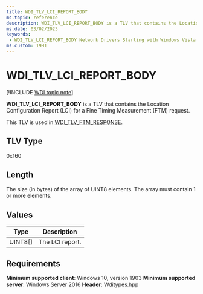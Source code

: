 ```yaml
---
title: WDI_TLV_LCI_REPORT_BODY
ms.topic: reference
description: WDI_TLV_LCI_REPORT_BODY is a TLV that contains the Location Configuration Report (LCI) for a Fine Timing Measuremement (FTM) request.
ms.date: 03/02/2023
keywords:
 - WDI_TLV_LCI_REPORT_BODY Network Drivers Starting with Windows Vista
ms.custom: 19H1
---
```


# WDI_TLV_LCI_REPORT_BODY

[!INCLUDE [WDI topic note](../includes/wdi-version-warning.md)]

**WDI_TLV_LCI_REPORT_BODY** is a TLV that contains the Location Configuration Report (LCI) for a Fine Timing Measurement (FTM) request.

This TLV is used in [WDI_TLV_FTM_RESPONSE](wdi-tlv-ftm-response.md).

## TLV Type

0x160

## Length

The size (in bytes) of the array of UINT8 elements. The array must contain 1 or more elements.

## Values

| Type | Description |
| --- | --- |
| UINT8[] | The LCI report. |

## Requirements

**Minimum supported client**: Windows 10, version 1903
**Minimum supported server**: Windows Server 2016
**Header**: Wditypes.hpp
